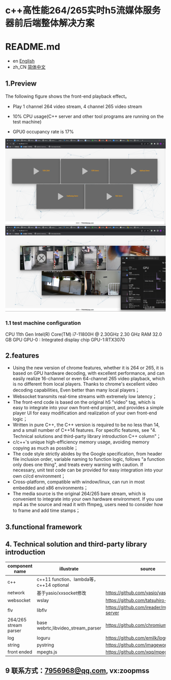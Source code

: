 
# c++高性能264/265实时h5流媒体服务器前后端整体解决方案


# README.md
- en [English](README.md)
- zh_CN [简体中文](readme/README.zh_CN.md)

## 1.Preview

The following figure shows the front-end playback effect。

+ Play 1 channel 264 video stream, 4 channel 265 video stream

+ 10% CPU usage(C++ server and other tool programs are running on the test machine)

+ GPU0 occupancy rate is 17%

![5channel-gpu-cpu](https://github.com/7956968/h5server/blob/master/preview/5channel-gpu-cpu-stop.png)
![5channel-gpu-cpu](https://github.com/7956968/h5server/blob/master/preview/5channel-gpu-cpu.png)

### 1.1  test machine configuration

CPU	11th Gen Intel(R) Core(TM) i7-11800H @ 2.30GHz   2.30 GHz
RAM	32.0 GB 
GPU    GPU-0 : Integrated display chip GPU-1:RTX3070 


## 2.features

+ Using the new version of chrome features, whether it is 264 or 265, it is based on GPU hardware decoding, with excellent performance, and can easily realize 16-channel or even 64-channel 265 video playback, which is no different from local players. Thanks to chrome's excellent video decoding capabilities, Even better than many local players；
+ Websocket transmits real-time streams with extremely low latency；
+ The front-end code is based on the original h5 "video" tag, which is easy to integrate into your own front-end project, and provides a simple player UI for easy modification and realization of your own front-end logic；
+ Written in pure C++, the C++ version is required to be no less than 14, and a small number of C++14 features. For specific features, see "4. Technical solutions and third-party library introduction C++ column"；
+ c/c++'s unique high-efficiency memory usage, avoiding memory copying as much as possible；
+ The code style strictly abides by the Google specification, from header file inclusion order, variable naming to function logic, follows "a function only does one thing", and treats every warning with caution. If necessary, unit test code can be provided for easy integration into your own ci/cd environment；
+ Cross-platform, compatible with window/linux, can run in most embedded and x86 environments；
+ The media source is the original 264/265 bare stream, which is convenient to integrate into your own hardware environment. If you use mp4 as the source and read it with ffmpeg, users need to consider how to frame and add time stamps；

## 3.functional framework

## 4. Technical solution and third-party library introduction
| component name |illustrate|source |
| -------- |--------|--------|
| c++ | c++11 function、lambda等，c++14 optional ||
| network| 基于yasio/xxsocket修改 |https://github.com/yasio/yasio|
| websocket | wslay|https://github.com/tatsuhiro-t/wslay|
| flv |libflv|https://github.com/ireader/media-server|
| 264/265 stream parser |base webrtc,libvideo_stream_parser|https://github.com/chromium/chromium|
| log |loguru|https://github.com/emilk/loguru|
|string|pystring|https://github.com/imageworks/pystring|
|front ended|mpegts.js|https://github.com/xqq/mpegts.js|


## 9 联系方式：7956968@qq.com, vx:zoopmss
